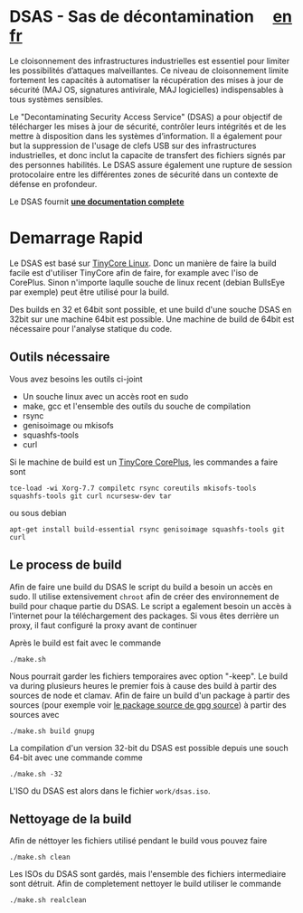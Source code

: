# DSAS - Sas de décontamination &nbsp;&nbsp;&nbsp; [en](README.md) [fr](#)

Le cloisonnement des infrastructures industrielles est essentiel pour limiter
les possibilités d’attaques malveillantes. Ce niveau de cloisonnement limite
fortement les capacités à automatiser la récupération des mises à jour de sécurité
(MAJ OS, signatures antivirale, MAJ logicielles) indispensables à tous systèmes
sensibles.

Le "Decontaminating Security Access Service" (DSAS) a pour objectif de télécharger les
mises  à jour de sécurité, contrôler leurs  intégrités et de les mettre à disposition
dans les  systèmes d’information. Il a également pour but la suppression de l'usage de
clefs USB sur  des infrastructures industrielles, et  donc  inclut la capacite de
transfert des fichiers  signés par des personnes habilités. Le DSAS assure également
une rupture de session  protocolaire entre les différentes zones de sécurité dans un
contexte de défense en profondeur.

Le DSAS fournit __[une documentation complete](append/usr/local/share/www/Documentation_fr.md)__

# Demarrage Rapid

Le DSAS est basé sur [TinyCore Linux](http://tinycorelinux.net). Donc un manière de
faire la build facile est d'utiliser TinyCore afin de faire, for example avec l'iso de
CorePlus. Sinon n'importe laqulle souche de linux recent (debian BullsEye par exemple)
peut être  utilisé pour la build.

Des builds en 32 et 64bit sont possible, et une build d'une souche DSAS en 32bit sur une
machine 64bit est possible. Une machine de build de 64bit est nécessaire pour l'analyse
statique du code.

## Outils nécessaire

Vous avez besoins les outils ci-joint

* Un souche linux avec un accès root en sudo
* make, gcc et l'ensemble des outils du souche de compilation
* rsync
* genisoimage ou mkisofs
* squashfs-tools
* curl

Si le machine de build est un [TinyCore CorePlus](http://tinycorelinux.net/downloads.html),
les commandes a faire sont

```shell
tce-load -wi Xorg-7.7 compiletc rsync coreutils mkisofs-tools squashfs-tools git curl ncursesw-dev tar
```

ou sous debian


```shell
apt-get install build-essential rsync genisoimage squashfs-tools git curl
```

## Le process de build

Afin de faire une build du DSAS le script du build a besoin un accès en sudo. Il utilise
extensivement `chroot` afin de créer des environnement de build pour chaque partie du
DSAS. Le script a egalement besoin un accès à l'internet pour la téléchargement des
packages. Si vous êtes derrière un proxy, il faut configuré la proxy avant de continuer

Après le build est fait avec le commande

```
./make.sh
```

Nous pourrait garder les fichiers temporaires avec option "-keep". Le build va during
plusieurs heures le premier fois à cause des build à partir des sources de node et clamav.
Afin de faire un build d'un package à partir des sources (pour exemple voir [le package
source de gpg source](pkg/gnupg.pkg)) à partir des sources avec

```
./make.sh build gnupg
```

La compilation d'un version 32-bit du DSAS est possible depuis une souch 64-bit
avec une commande comme

```
./make.sh -32
```

L'ISO du DSAS est alors dans le fichier `work/dsas.iso`.

## Nettoyage de la build

Afin de néttoyer les fichiers utilisé pendant le build vous pouvez faire

```
./make.sh clean
```

Les ISOs du DSAS sont gardés, mais l'ensemble des fichiers intermediaire
sont détruit. Afin de completement nettoyer le build utiliser le commande

```
./make.sh realclean
```
